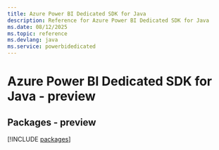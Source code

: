 ```yaml
---
title: Azure Power BI Dedicated SDK for Java
description: Reference for Azure Power BI Dedicated SDK for Java
ms.date: 08/12/2025
ms.topic: reference
ms.devlang: java
ms.service: powerbidedicated
---
```

# Azure Power BI Dedicated SDK for Java - preview
## Packages - preview
[!INCLUDE [packages](power-bi-dedicated-index.md)]